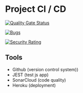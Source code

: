 # Project CI / CD

[![Quality Gate Status](https://sonarcloud.io/api/project_badges/measure?project=anaistatibouet_project-ci-cd&metric=alert_status)](https://sonarcloud.io/dashboard?id=anaistatibouet_project-ci-cd)

[![Bugs](https://sonarcloud.io/api/project_badges/measure?project=anaistatibouet_project-ci-cd&metric=bugs)](https://sonarcloud.io/dashboard?id=anaistatibouet_project-ci-cd)

[![Security Rating](https://sonarcloud.io/api/project_badges/measure?project=anaistatibouet_project-ci-cd&metric=security_rating)](https://sonarcloud.io/dashboard?id=anaistatibouet_project-ci-cd)

## Tools

- Github (version control system))
- JEST (test js app)
- SonarCloud (code quality)
- Heroku (deployment)

